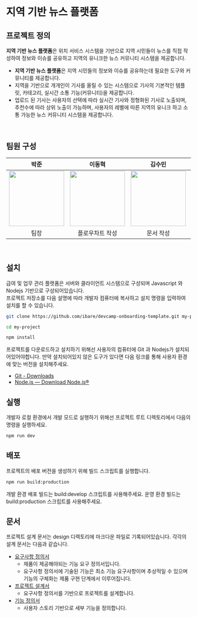 # 지역 기반 뉴스 플랫폼

## 프로젝트 정의

**지역 기반 뉴스 플랫폼**은 위치 서비스 시스템을 기반으로 지역 시민들이 뉴스를 직접 작성하여 정보와 이슈를 공유하고 지역의 유니크한 뉴스 커뮤니티 시스템을 제공합니다.

- **지역 기반 뉴스 플랫폼**은 지역 시민들의 정보와 이슈를 공유하는데 필요한 도구와 커뮤니티를 제공합니다.
- 지역을 기반으로 개개인이 기사를 올릴 수 있는 시스템으로 기사의 기본적인 템플릿, 카테고리, 실시간 소통 기능(커뮤니티)을 제공합니다.
- 업로드 된 기사는 사용자의 선택에 따라 실시간 기사와 정형화된 기사로 노출되며, 추천수에 따라 상위 노출이 가능하며, 사용자의 레벨에 따른 지역의 유니크 하고 소통 가능한 뉴스 커뮤니티 시스템을 제공합니다.

<br>

## 팀원 구성

<div align="center">

|                                                          **박준**                                                           |                                                         **이동혁**                                                          |                                                           **김수민**                                                            |                                                         **박현성**                                                          |                                                                    **지혜민**                                                                    |
| :-------------------------------------------------------------------------------------------------------------------------: | :-------------------------------------------------------------------------------------------------------------------------: | :-----------------------------------------------------------------------------------------------------------------------------: | :-------------------------------------------------------------------------------------------------------------------------: | :----------------------------------------------------------------------------------------------------------------------------------------------: |
| [<img src="https://avatars.githubusercontent.com/u/157086374?v=4" height=150 width=150> <br/>](https://github.com/mutajune) | [<img src="https://avatars.githubusercontent.com/u/89085298?v=4" height=150 width=150> <br/>](https://github.com/LfromTheE) | [<img src="https://avatars.githubusercontent.com/u/95954000?s=64&v=4" height=150 width=150> <br/>](https://github.com/ssuminii) | [<img src="https://avatars.githubusercontent.com/u/170388640?v=4" height=150 width=150> <br/>](https://github.com/Haley513) | [<img src="https://www.catholicpress.kr/data/cheditor4/1509/2001159622_9fjrpOFA_1.png" height=150 width=150> <br/>](https://github.com/ssuminii) |
|                                                            팀장                                                             |                                                       플로우차트 작성                                                       |                                                            문서 작성                                                            |                                                      리서치, 시장조사                                                       |                                                                       팀원                                                                       |

</div>

<br>

## 설치

급여 및 업무 관리 플랫폼은 서버와 클라이언트 시스템으로 구성되며 Javascript 와 Nodejs 기반으로 구성되어있습니다.<br>
프로젝트 저장소를 다음 설명에 따라 개발자 컴퓨터에 복사하고 설치 명령을 입력하여 설치를 할 수 있습니다.

```bash
git clone https://github.com/ibare/devcamp-onboarding-template.git my-project

cd my-project

npm install
```

프로젝트를 다운로드하고 설치하기 위해선 사용자의 컴퓨터에 Git 과 Nodejs가 설치되어있어야합니다.
만약 설치되어있지 않은 도구가 있다면 다음 링크를 통해 사용자 환경에 맞는 버전을 설치해주세요.

- [Git - Downloads](https://git-scm.com/downloads)
- [Node.js — Download Node.js®](https://nodejs.org/en/download/current)

## 실행

개발자 로컬 환경에서 개발 모드로 실행하기 위해선 프로젝트 루트 디렉토리에서 다음의 명령을 실행하세요.

```bash
npm run dev
```

## 배포

프로젝트의 배포 버전을 생성하기 위해 빌드 스크립트를 실행합니다.

```bash
npm run build:production
```

개발 환경 배포 빌드는 build:develop 스크립트를 사용해주세요.
운영 환경 빌드는 build:production 스크립트를 사용해주세요.

## 문서

프로젝트 설계 문서는 design 디렉토리에 마크다운 파일로 기록되어있습니다.
각각의 설계 문서는 다음과 같습니다.

- [요구사항 정의서](https://github.com/ssuminii/devcamp-onboarding-template/blob/main/design/%EC%9A%94%EA%B5%AC%EC%82%AC%ED%95%AD%EC%A0%95%EC%9D%98%EC%84%9C.md)
  - 제품이 제공해야되는 기능 요구 정의서입니다.
  - 요구사항 정의서에 기술된 기능은 최소 기능 요구사항이며 추상적일 수 있으며 기능의 구체화는 제품 구현 단계에서 이루어집니다.
- [프로젝트 설계서](https://github.com/ssuminii/devcamp-onboarding-template/blob/main/design/%ED%94%84%EB%A1%9C%EC%A0%9D%ED%8A%B8%EC%A0%95%EC%9D%98%EC%84%9C.md)
  - 요구사항 정의서를 기반으로 프로젝트를 설계합니다.
- [기능 정의서](https://github.com/ssuminii/devcamp-onboarding-template/blob/main/design/%EA%B8%B0%EB%8A%A5%EC%A0%95%EC%9D%98%EC%84%9C.md)
  - 사용자 스토리 기반으로 세부 기능을 정의합니다.
